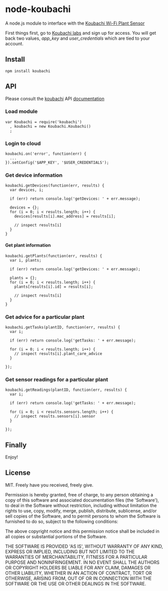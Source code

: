 node-koubachi
=============

A node.js module to interface with the [Koubachi Wi-Fi Plant Sensor](http://koubachi.com)

First things first, go to [Koubachi labs](http://labs.koubachi.com) and sign up for access.
You will get back two values, _app_key_ and _user_credentials_ which are tied to your account.


Install
-------

    npm install koubachi


API
---

Please consult the [koubachi](http://koubachi.com) API [documentation](http://labs.koubachi.com/documentations?locale=en)

### Load module

    var Koubachi = require('koubachi')
      , koubachi = new Koubachi.Koubachi()
      ;
    
### Login to cloud

    koubachi.on('error', function(err) {
      ...
    }).setConfig('$APP_KEY', '$USER_CREDENTIALS');

### Get device information

    koubachi.getDevices(function(err, results) {
      var devices, i;

      if (err) return console.log('getDevices: ' + err.message);

      devices = {};
      for (i = 0; i < results.length; i++) {       
        devices[results[i].mac_address] = results[i];

        // inspect results[i]
      }
    }

#### Get plant information

    koubachi.getPlants(function(err, results) {
      var i, plants;

      if (err) return console.log('getDevices: ' + err.message);

      plants = {};
      for (i = 0; i < results.length; i++) {       
        plants[results[i].id] = results[i];

        // inspect results[i]
      }
    }


### Get advice for a particular plant

    koubachi.getTasks(plantID, function(err, results) {
      var i;

      if (err) return console.log('getTasks: ' + err.message);

      for (i = 0; i < results.length; i++) {
        // inspect results[i].plant_care_advice
      }

    });


### Get sensor readings for a particular plant

    koubachi.getReadings(plantID, function(err, results) {
      var i;

      if (err) return console.log('getTasks: ' + err.message);

      for (i = 0; i < results.sensors.length; i++) {
        // inspect results.sensors[i].sensor
      }

    });


Finally
-------

Enjoy!


License
-------

MIT. Freely have you received, freely give.

Permission is hereby granted, free of charge, to any person obtaining a copy of this software and associated documentation files (the 'Software'), to deal in the Software without restriction, including without limitation the rights to use, copy, modify, merge, publish, distribute, sublicense, and/or sell copies of the Software, and to permit persons to whom the Software is furnished to do so, subject to the following conditions:

The above copyright notice and this permission notice shall be included in all copies or substantial portions of the Software.

THE SOFTWARE IS PROVIDED 'AS IS', WITHOUT WARRANTY OF ANY KIND, EXPRESS OR IMPLIED, INCLUDING BUT NOT LIMITED TO THE WARRANTIES OF MERCHANTABILITY, FITNESS FOR A PARTICULAR PURPOSE AND NONINFRINGEMENT. IN NO EVENT SHALL THE AUTHORS OR COPYRIGHT HOLDERS BE LIABLE FOR ANY CLAIM, DAMAGES OR OTHER LIABILITY, WHETHER IN AN ACTION OF CONTRACT, TORT OR OTHERWISE, ARISING FROM, OUT OF OR IN CONNECTION WITH THE SOFTWARE OR THE USE OR OTHER DEALINGS IN THE SOFTWARE.
